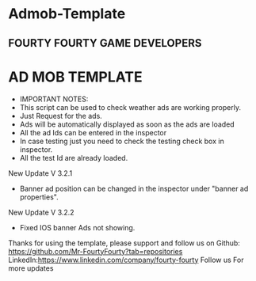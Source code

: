# Admob-Template

FOURTY FOURTY GAME DEVELOPERS 
-----------------------------------
 
 AD MOB TEMPLATE
 ==================================
 * IMPORTANT NOTES:
 * This script can be used to check weather ads are working properly.
 * Just Request for the ads.
 * Ads will be automatically displayed as soon as the ads are loaded
 * All the ad Ids can be entered in the inspector 
 * In case testing just you need to check the testing check box in inspector.
 * All the test Id are already loaded.
 
 New Update V 3.2.1
 * Banner ad position can be changed in the inspector under "banner ad properties".
 
 New Update V 3.2.2
 * Fixed IOS banner Ads not showing.

Thanks for using the template, please support and follow us on 
Github: https://github.com/Mr-FourtyFourty?tab=repositories
LinkedIn:https://www.linkedin.com/company/fourty-fourty
Follow us For more updates
 

